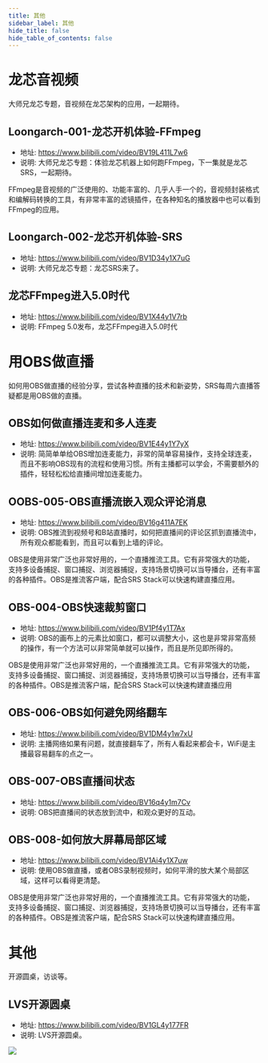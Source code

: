 ```yaml
---
title: 其他
sidebar_label: 其他
hide_title: false
hide_table_of_contents: false
---
```


# 龙芯音视频

大师兄龙芯专题，音视频在龙芯架构的应用，一起期待。

## Loongarch-001-龙芯开机体验-FFmpeg
* 地址: https://www.bilibili.com/video/BV19L411L7w6
* 说明: 大师兄龙芯专题：体验龙芯机器上如何跑FFmpeg，下一集就是龙芯SRS，一起期待。

FFmpeg是音视频的广泛使用的、功能丰富的、几乎人手一个的，音视频封装格式和编解码转换的工具，有非常丰富的滤镜插件，在各种知名的播放器中也可以看到FFmpeg的应用。

## Loongarch-002-龙芯开机体验-SRS
* 地址: https://www.bilibili.com/video/BV1D34y1X7uG
* 说明: 大师兄龙芯专题：龙芯SRS来了。

## 龙芯FFmpeg进入5.0时代
* 地址: https://www.bilibili.com/video/BV1X44y1V7rb  
* 说明: FFmpeg 5.0发布，龙芯FFmpeg进入5.0时代 
    

# 用OBS做直播
如何用OBS做直播的经验分享，尝试各种直播的技术和新姿势，SRS每周六直播答疑都是用OBS做的直播。

## OBS如何做直播连麦和多人连麦
* 地址: https://www.bilibili.com/video/BV1E44y1Y7yX
* 说明: 简简单单给OBS增加连麦能力，非常的简单容易操作，支持全球连麦，而且不影响OBS现有的流程和使用习惯。所有主播都可以学会，不需要额外的插件，轻轻松松给直播间增加连麦能力。

## OOBS-005-OBS直播流嵌入观众评论消息
* 地址: https://www.bilibili.com/video/BV16g411A7EK
* 说明: OBS推流到视频号和B站直播时，如何把直播间的评论区抓到直播流中，所有观众都能看到，而且可以看到上墙的评论。

OBS是使用非常广泛也非常好用的，一个直播推流工具。它有非常强大的功能，支持多设备捕捉、窗口捕捉、浏览器捕捉，支持场景切换可以当导播台，还有丰富的各种插件。OBS是推流客户端，配合SRS Stack可以快速构建直播应用。
      
## OBS-004-OBS快速裁剪窗口
* 地址: https://www.bilibili.com/video/BV1Pf4y1T7Ax
* 说明: OBS的画布上的元素比如窗口，都可以调整大小，这也是非常非常高频的操作，有一个方法可以非常简单就可以操作，而且是所见即所得的。

OBS是使用非常广泛也非常好用的，一个直播推流工具。它有非常强大的功能，支持多设备捕捉、窗口捕捉、浏览器捕捉，支持场景切换可以当导播台，还有丰富的各种插件。OBS是推流客户端，配合SRS Stack可以快速构建直播应用

## OBS-006-OBS如何避免网络翻车
* 地址: https://www.bilibili.com/video/BV1DM4y1w7xU
* 说明: 主播网络如果有问题，就直接翻车了，所有人看起来都会卡，WiFi是主播最容易翻车的点之一。

## OBS-007-OBS直播间状态
* 地址: https://www.bilibili.com/video/BV16q4y1m7Cv
* 说明: OBS把直播间的状态放到流中，和观众更好的互动。

## OBS-008-如何放大屏幕局部区域
* 地址: https://www.bilibili.com/video/BV1Ai4y1X7uw
* 说明: 使用OBS做直播，或者OBS录制视频时，如何平滑的放大某个局部区域，这样可以看得更清楚。

OBS是使用非常广泛也非常好用的，一个直播推流工具。它有非常强大的功能，支持多设备捕捉、窗口捕捉、浏览器捕捉，支持场景切换可以当导播台，还有丰富的各种插件。OBS是推流客户端，配合SRS Stack可以快速构建直播应用。      

# 其他

开源圆桌，访谈等。

## LVS开源圆桌
* 地址: https://www.bilibili.com/video/BV1GL4y177FR
* 说明: LVS开源圆桌。

![](https://ossrs.net/gif/v1/sls.gif?site=ossrs.net&path=/lts/tutorial/zh/v6/srs-other)


